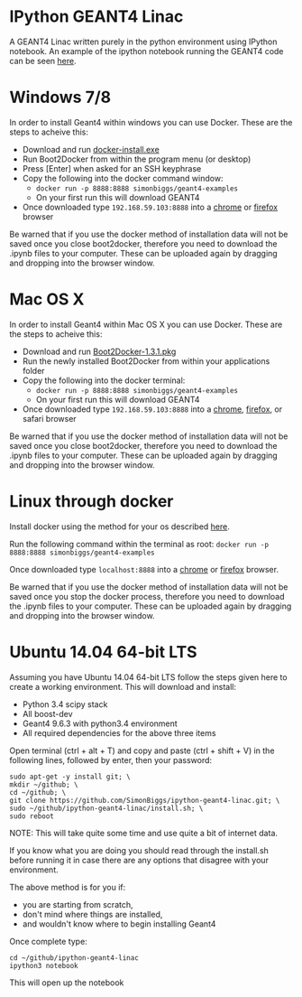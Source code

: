 IPython GEANT4 Linac
====================

A GEANT4 Linac written purely in the python environment using IPython notebook. An example of the ipython notebook running the GEANT4 code can be seen [here](http://nbviewer.ipython.org/github/SimonBiggs/ipython-geant4-linac/blob/master/main.ipynb). 


Windows 7/8
===========
In order to install Geant4 within windows you can use Docker. These are the steps to acheive this:

 * Download and run [docker-install.exe](https://github.com/boot2docker/windows-installer/releases/download/v1.3.1/docker-install.exe)
 * Run Boot2Docker from within the program menu (or desktop)
 * Press [Enter] when asked for an SSH keyphrase
 * Copy the following into the docker command window:
   * `docker run -p 8888:8888 simonbiggs/geant4-examples`
   * On your first run this will download GEANT4
 * Once downloaded type `192.168.59.103:8888` into a [chrome](https://www.google.com/chrome/browser/) or [firefox](https://www.mozilla.org/firefox/new/) browser
 
Be warned that if you use the docker method of installation data will not be saved once you close boot2docker, therefore you need to download the .ipynb files to your computer. These can be uploaded again by dragging and dropping into the browser window.

Mac OS X
=======
In order to install Geant4 within Mac OS X you can use Docker. These are the steps to acheive this:

 * Download and run [Boot2Docker-1.3.1.pkg](https://github.com/boot2docker/osx-installer/releases/download/v1.3.1/Boot2Docker-1.3.1.pkg)
 * Run the newly installed Boot2Docker from within your applications folder
 * Copy the following into the docker terminal:
   * `docker run -p 8888:8888 simonbiggs/geant4-examples`
   * On your first run this will download GEANT4
 * Once downloaded type `192.168.59.103:8888` into a [chrome](https://www.google.com/chrome/browser/), [firefox](https://www.mozilla.org/firefox/new/), or safari browser

Be warned that if you use the docker method of installation data will not be saved once you close boot2docker, therefore you need to download the .ipynb files to your computer. These can be uploaded again by dragging and dropping into the browser window.


Linux through docker
====================
Install docker using the method for your os described [here](https://docs.docker.com/installation/).

Run the following command within the terminal as root:
`docker run -p 8888:8888 simonbiggs/geant4-examples`

Once downloaded type `localhost:8888` into a [chrome](https://www.google.com/chrome/browser/) or [firefox](https://www.mozilla.org/firefox/new/) browser.

Be warned that if you use the docker method of installation data will not be saved once you stop the docker process, therefore you need to download the .ipynb files to your computer. These can be uploaded again by dragging and dropping into the browser window.




Ubuntu 14.04 64-bit LTS
=======================

Assuming you have Ubuntu 14.04 64-bit LTS follow the steps given here to create a working environment. This will download and install:

 * Python 3.4 scipy stack
 * All boost-dev
 * Geant4 9.6.3 with python3.4 environment
 * All required dependencies for the above three items

Open terminal (ctrl + alt + T) and copy and paste (ctrl + shift + V) in the following lines, followed by enter, then your password:

    sudo apt-get -y install git; \
    mkdir ~/github; \
    cd ~/github; \
    git clone https://github.com/SimonBiggs/ipython-geant4-linac.git; \
    sudo ~/github/ipython-geant4-linac/install.sh; \
    sudo reboot

NOTE: This will take quite some time and use quite a bit of internet data. 

If you know what you are doing you should read through the install.sh before running it in case there are any options that disagree with your environment. 

The above method is for you if:

 * you are starting from scratch, 
 * don't mind where things are installed, 
 * and wouldn't know where to begin installing Geant4 


Once complete type:

    cd ~/github/ipython-geant4-linac
    ipython3 notebook
    
This will open up the notebook
